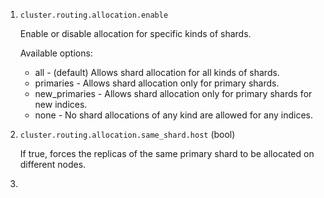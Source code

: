 1. `cluster.routing.allocation.enable`

   Enable or disable allocation for specific kinds of shards.

   Available options:

   * all - (default) Allows shard allocation for all kinds of shards.
   * primaries - Allows shard allocation only for primary shards.
   * new_primaries - Allows shard allocation only for primary shards for new indices.
   * none - No shard allocations of any kind are allowed for any indices.

2. `cluster.routing.allocation.same_shard.host` (bool) 

   If true, forces the replicas of the same primary shard to be allocated on
   different nodes.

3. 